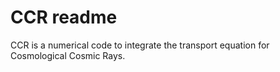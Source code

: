 # CCR readme

CCR is a numerical code to integrate the transport equation for Cosmological Cosmic Rays.
